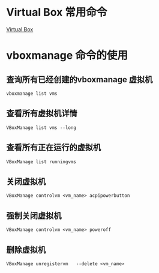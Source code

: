 # Virtual Box 常用命令

[Virtual Box ](https://blog.csdn.net/achang21/article/details/18413811)

# vboxmanage 命令的使用
## 查询所有已经创建的vboxmanage 虚拟机
`vboxmanage list vms`
## 查看所有虚拟机详情
`VBoxManage list vms --long`
## 查看所有正在运行的虚拟机
`VBoxManage list runningvms`
## 关闭虚拟机
`VBoxManage controlvm <vm_name> acpipowerbutton`
## 强制关闭虚拟机
`VBoxManage controlvm <vm_name> poweroff`
## 删除虚拟机
`VBoxManage unregistervm   --delete <vm_name>`

